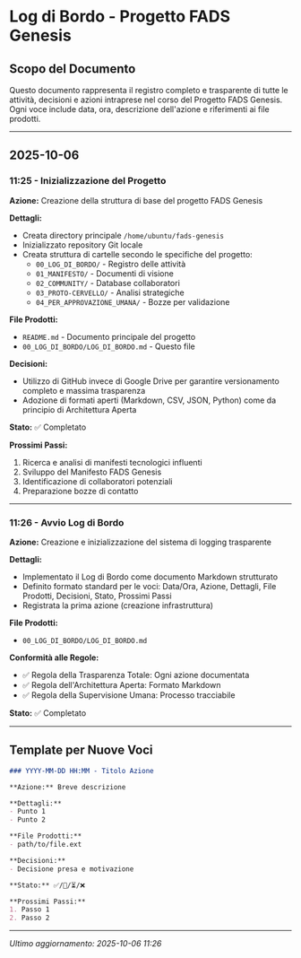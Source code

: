 # Log di Bordo - Progetto FADS Genesis

## Scopo del Documento

Questo documento rappresenta il registro completo e trasparente di tutte le attività, decisioni e azioni intraprese nel corso del Progetto FADS Genesis. Ogni voce include data, ora, descrizione dell'azione e riferimenti ai file prodotti.

---

## 2025-10-06

### 11:25 - Inizializzazione del Progetto

**Azione:** Creazione della struttura di base del progetto FADS Genesis

**Dettagli:**
- Creata directory principale `/home/ubuntu/fads-genesis`
- Inizializzato repository Git locale
- Creata struttura di cartelle secondo le specifiche del progetto:
  - `00_LOG_DI_BORDO/` - Registro delle attività
  - `01_MANIFESTO/` - Documenti di visione
  - `02_COMMUNITY/` - Database collaboratori
  - `03_PROTO-CERVELLO/` - Analisi strategiche
  - `04_PER_APPROVAZIONE_UMANA/` - Bozze per validazione

**File Prodotti:**
- `README.md` - Documento principale del progetto
- `00_LOG_DI_BORDO/LOG_DI_BORDO.md` - Questo file

**Decisioni:**
- Utilizzo di GitHub invece di Google Drive per garantire versionamento completo e massima trasparenza
- Adozione di formati aperti (Markdown, CSV, JSON, Python) come da principio di Architettura Aperta

**Stato:** ✅ Completato

**Prossimi Passi:**
1. Ricerca e analisi di manifesti tecnologici influenti
2. Sviluppo del Manifesto FADS Genesis
3. Identificazione di collaboratori potenziali
4. Preparazione bozze di contatto

---

### 11:26 - Avvio Log di Bordo

**Azione:** Creazione e inizializzazione del sistema di logging trasparente

**Dettagli:**
- Implementato il Log di Bordo come documento Markdown strutturato
- Definito formato standard per le voci: Data/Ora, Azione, Dettagli, File Prodotti, Decisioni, Stato, Prossimi Passi
- Registrata la prima azione (creazione infrastruttura)

**File Prodotti:**
- `00_LOG_DI_BORDO/LOG_DI_BORDO.md`

**Conformità alle Regole:**
- ✅ Regola della Trasparenza Totale: Ogni azione documentata
- ✅ Regola dell'Architettura Aperta: Formato Markdown
- ✅ Regola della Supervisione Umana: Processo tracciabile

**Stato:** ✅ Completato

---

## Template per Nuove Voci

```markdown
### YYYY-MM-DD HH:MM - Titolo Azione

**Azione:** Breve descrizione

**Dettagli:**
- Punto 1
- Punto 2

**File Prodotti:**
- path/to/file.ext

**Decisioni:**
- Decisione presa e motivazione

**Stato:** ✅/🔄/⏳/❌

**Prossimi Passi:**
1. Passo 1
2. Passo 2
```

---

*Ultimo aggiornamento: 2025-10-06 11:26*
